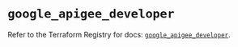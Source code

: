 # `google_apigee_developer`

Refer to the Terraform Registry for docs: [`google_apigee_developer`](https://registry.terraform.io/providers/hashicorp/google/6.49.1/docs/resources/apigee_developer).

